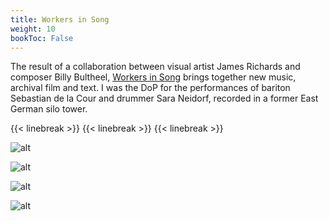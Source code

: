 ```yaml
---
title: Workers in Song
weight: 10
bookToc: False
---
```

The result of a collaboration between visual artist James Richards and composer Billy Bultheel, [Workers in Song](https://www.kw-berlin.de/en/pause-billy-bultheel-james-richards-workers-in-song/) brings together new music, archival film and text. I was the DoP for the performances of bariton Sebastian de la Cour and drummer Sara Neidorf, recorded in a former East German silo tower.

{{< linebreak >}}
{{< linebreak >}}
{{< linebreak >}}

![alt](/WIS/WIS10.jpg)

![alt](/WIS/WIS20.jpg)

![alt](/WIS/WIS50.jpg)

![alt](/WIS/tower2.jpg)